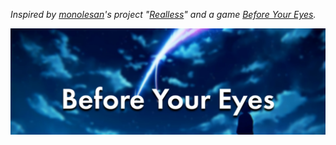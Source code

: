 _Inspired by [monolesan](https://github.com/monolesan)'s project "[Realless](https://realless.glitch.me/)" and a game [Before Your Eyes](https://www.beforeyoureyesgame.com/)._


![banner](/assets/banner.png)
